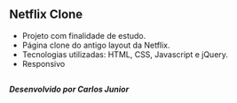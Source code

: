 ## Netflix Clone

- Projeto com finalidade de estudo.
- Página clone do antigo layout da Netflix.
- Tecnologias utilizadas: HTML, CSS, Javascript e jQuery.
- Responsivo

##

##### Desenvolvido por Carlos Junior